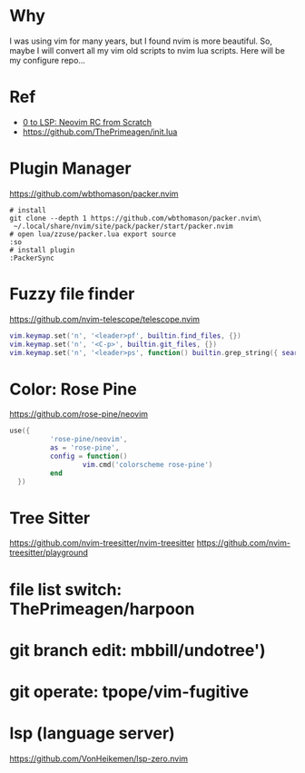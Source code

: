 # Why
I was using vim for many years, but I found nvim is more beautiful. So, maybe I will convert all my vim old scripts to nvim lua scripts. Here will be my configure repo...

# Ref
*   [0 to LSP: Neovim RC from Scratch](https://www.youtube.com/watch?v=w7i4amO_zaE&list=WL&index=44)
*   https://github.com/ThePrimeagen/init.lua

# Plugin Manager
https://github.com/wbthomason/packer.nvim
```shell
# install
git clone --depth 1 https://github.com/wbthomason/packer.nvim\
 ~/.local/share/nvim/site/pack/packer/start/packer.nvim
# open lua/zzuse/packer.lua export source
:so
# install plugin
:PackerSync
```

# Fuzzy file finder
https://github.com/nvim-telescope/telescope.nvim
```lua
vim.keymap.set('n', '<leader>pf', builtin.find_files, {})
vim.keymap.set('n', '<C-p>', builtin.git_files, {})
vim.keymap.set('n', '<leader>ps', function() builtin.grep_string({ search = vim.fn.input("Grep > ") });
```

# Color: Rose Pine
https://github.com/rose-pine/neovim
```lua
use({
          'rose-pine/neovim',
          as = 'rose-pine',
          config = function()
                  vim.cmd('colorscheme rose-pine')
          end
  })
```

# Tree Sitter
https://github.com/nvim-treesitter/nvim-treesitter
https://github.com/nvim-treesitter/playground

# file list switch: ThePrimeagen/harpoon
# git branch edit: mbbill/undotree')
# git operate: tpope/vim-fugitive

# lsp (language server)
https://github.com/VonHeikemen/lsp-zero.nvim
